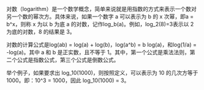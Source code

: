 对数（logarithm）是一个数学概念，简单来说就是用指数的方式来表示一个数对另一个数的幂次方。具体来说，如果一个数字 a 可以表示为 b 的 x 次幂，即a = b^x，则称 x 为以 b 为底 a 的对数，记作log_b(a)。例如，log_2(8)=3表示以 2 为底的对数，8 的结果是 3。


对数的计算公式是log(ab) = log(a) + log(b)，log(a^b) = b log(a)，和log(1/a) = -log(a)。其中 a 和 b 是正实数，且不等于 1。其中，第一个公式是乘法法则，第二个公式是指数公式，第三个公式是倒数公式。


举个例子，如果要求出 log_10(1000)，则按照定义，可以表示为 10 的几次方等于 1000。即：10^3 = 1000，因此 log_10(1000) = 3。
